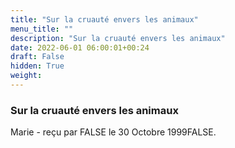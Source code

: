 ```yaml
---
title: "Sur la cruauté envers les animaux"
menu_title: ""
description: "Sur la cruauté envers les animaux"
date: 2022-06-01 06:00:01+00:24
draft: False
hidden: True
weight:
---
```

### Sur la cruauté envers les animaux

Marie - reçu par FALSE le 30 Octobre 1999FALSE.



